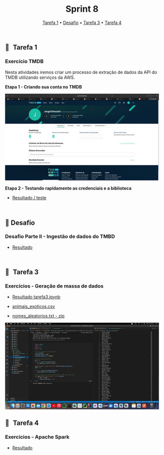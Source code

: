 <h1 align="center"> Sprint 8</h1>

<p align="center">
 <a href="#tarefa">Tarefa 1</a> •
 <a href="#desafio">Desafio</a> •
 <a href="#tarefa3">Tarefa 3</a> •
 <a href="#tarefa4">Tarefa 4</a>
</p>

<br>

<a id="tarefa"></a>
## 📝   Tarefa 1

### Exercício TMDB
Nesta atividades iremos criar um processo de extração de dados da API do TMDB utilizando serviços da AWS.

**Etapa 1 -  Criando sua conta no TMDB**

<img src="evidencias/user.png" alt="Texto Alternativo" width="800">  

<br>

**Etapa 2 - Testando rapidamente as credenciais e a biblioteca**

- [Resultado / teste](evidencias/usertmdb.ipynb)

<br>

<a id="desafio"></a>
## 🎯  Desafio 

### Desafio Parte II - Ingestão de dados do TMBD

- [Resultado](/DESAFIO/README.md#desafio-parte-ii---ingestão-de-dados-do-tmbd)

<br>

<a id="tarefa3"></a>
## 📝   Tarefa 3

### Exercícios - Geração de massa de dados

- [Resultado tarefa3.ipynb](evidencias/tarefa3.ipynb)

- [animais_exoticos.csv](evidencias/animais_exoticos.csv)

- [nomes_aleatorios.txt - zip](evidencias/nomes_aleatorios.txt)

<img src="evidencias/nomes.png" alt="Texto Alternativo" width="800">  

<br>

<a id="tarefa4"></a>
## 📝   Tarefa 4

### Exercícios - Apache Spark

- [Resultado](evidencias/tarefa4.md)

